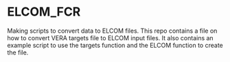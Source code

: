 # ELCOM_FCR
Making scripts to convert data to ELCOM files.
This repo contains a file on how to convert VERA targets file to ELCOM input files. It also contains an example script to use the targets function and the ELCOM function to create the file. 
